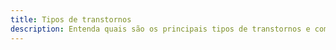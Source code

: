 ```yaml
---
title: Tipos de transtornos
description: Entenda quais são os principais tipos de transtornos e como funcionam.
---
```

